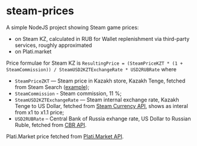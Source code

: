 # steam-prices

A simple NodeJS project showing Steam game prices:

- on Steam KZ, calculated in RUB for Wallet replenishment via third-party services, roughly approximated
- on Plati.market

Price formulae for Steam KZ is
`ResultingPrice = (SteamPriceKZT * (1 + SteamCommission)) / SteamUSD2KZTExchangeRate * USD2RUBRate`
where

- `SteamPriceZKT` — Steam price in Kazakh store, Kazakh Tenge, fetched from Steam Search ([example](https://steamcommunity.com/actions/SearchApps/Robocop));
- `SteamCommission` - Steam commission, 11 %;
- `SteamUSD2KZTExchangeRate` — Steam internal exchange rate, Kazakh Tenge to US Dollar, fetched from [Steam Currency API](https://api.steam-currency.ru/currency/USD:KZT), shows as interal from x1 to x1.1 price;
- `USD2RUBRate` – Central Bank of Russia exhange rate, US Dollar to Russian Ruble, fetched from [CBR API](https://www.cbr-xml-daily.ru/daily_json.js).

Plati.Market price fetched from [Plati.Market API](https://plati.market/api/).
